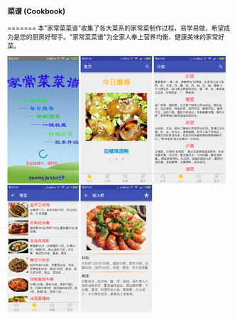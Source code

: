 ### 菜谱 (Cookbook)
=======
本"家常菜菜谱"收集了各大菜系的家常菜制作过程，易学易做，希望成为是您的厨房好帮手。"家常菜菜谱"为全家人奉上营养均衡、健康美味的家常好菜。

<p>
  <img src="screenshot/Screenshot_2016-03-14-21-24-27_com.silence.caipu.png" width="32%"/>
  <img src="screenshot/Screenshot_2016-03-14-21-24-34_com.silence.caipu.png" width="32%"/>
  <img src="screenshot/Screenshot_2016-03-14-21-24-37_com.silence.caipu.png" width="32%"/>
  <img src="screenshot/Screenshot_2016-03-14-21-24-54_com.silence.caipu.png" width="32%"/>
  <img src="screenshot/Screenshot_2016-03-14-21-24-48_com.silence.caipu.png" width="32%"/>
</p>
